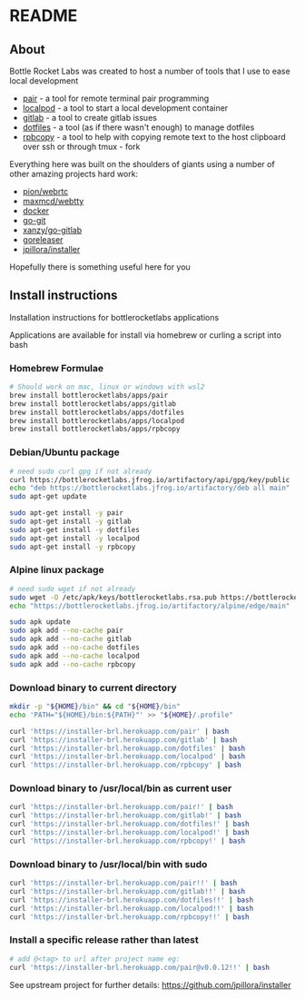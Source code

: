 # README

## About

Bottle Rocket Labs was created to host a number of tools that I use to ease local development

* [pair](https://github.com/bottlerocketlabs/pair) - a tool for remote terminal pair programming
* [localpod](https://github.com/bottlerocketlabs/localpod) - a tool to start a local development container
* [gitlab](https://github.com/bottlerocketlabs/gitlab) - a tool to create gitlab issues
* [dotfiles](https://github.com/bottlerocketlabs/dotfiles) - a tool (as if there wasn't enough) to manage dotfiles
* [rpbcopy](https://github.com/bottlerocketlabs/remote-pbcopy) - a tool to help with copying remote text to the host clipboard over ssh or through tmux - fork

Everything here was built on the shoulders of giants using a number of other amazing projects hard work:
* [pion/webrtc](https://github.com/pion/webrtc)
* [maxmcd/webtty](https://github.com/maxmcd/webtty)
* [docker](https://github.com/moby/moby)
* [go-git](https://github.com/go-git/go-git)
* [xanzy/go-gitlab](https://github.com/xanzy/go-gitlab)
* [goreleaser](https://github.com/goreleaser/goreleaser)
* [jpillora/installer](https://github.com/jpillora/installer)

Hopefully there is something useful here for you

## Install instructions
Installation instructions for bottlerocketlabs applications

Applications are available for install via homebrew or curling a script into bash

### Homebrew Formulae
```sh
# Should work on mac, linux or windows with wsl2
brew install bottlerocketlabs/apps/pair
brew install bottlerocketlabs/apps/gitlab
brew install bottlerocketlabs/apps/dotfiles
brew install bottlerocketlabs/apps/localpod
brew install bottlerocketlabs/apps/rpbcopy
```

### Debian/Ubuntu package
```sh
# need sudo curl gpg if not already
curl https://bottlerocketlabs.jfrog.io/artifactory/api/gpg/key/public | sudo apt-key add -
echo "deb https://bottlerocketlabs.jfrog.io/artifactory/deb all main" | sudo tee /etc/apt/sources.list.d/bottlerocketlabs.list
sudo apt-get update

sudo apt-get install -y pair
sudo apt-get install -y gitlab
sudo apt-get install -y dotfiles
sudo apt-get install -y localpod
sudo apt-get install -y rpbcopy
```

### Alpine linux package
```sh
# need sudo wget if not already
sudo wget -O /etc/apk/keys/bottlerocketlabs.rsa.pub https://bottlerocketlabs.jfrog.io/artifactory/api/security/keypair/public/repositories/alpine
echo "https://bottlerocketlabs.jfrog.io/artifactory/alpine/edge/main" | sudo tee -a /etc/apk/repositories

sudo apk update
sudo apk add --no-cache pair
sudo apk add --no-cache gitlab
sudo apk add --no-cache dotfiles
sudo apk add --no-cache localpod
sudo apk add --no-cache rpbcopy
```

### Download binary to current directory
```sh
mkdir -p "${HOME}/bin" && cd "${HOME}/bin"
echo 'PATH="${HOME}/bin:${PATH}"' >> "${HOME}/.profile"

curl 'https://installer-brl.herokuapp.com/pair' | bash
curl 'https://installer-brl.herokuapp.com/gitlab' | bash
curl 'https://installer-brl.herokuapp.com/dotfiles' | bash
curl 'https://installer-brl.herokuapp.com/localpod' | bash
curl 'https://installer-brl.herokuapp.com/rpbcopy' | bash
```

### Download binary to /usr/local/bin as current user
```sh
curl 'https://installer-brl.herokuapp.com/pair!' | bash
curl 'https://installer-brl.herokuapp.com/gitlab!' | bash
curl 'https://installer-brl.herokuapp.com/dotfiles!' | bash
curl 'https://installer-brl.herokuapp.com/localpod!' | bash
curl 'https://installer-brl.herokuapp.com/rpbcopy!' | bash
```

### Download binary to /usr/local/bin with sudo
```sh
curl 'https://installer-brl.herokuapp.com/pair!!' | bash
curl 'https://installer-brl.herokuapp.com/gitlab!!' | bash
curl 'https://installer-brl.herokuapp.com/dotfiles!!' | bash
curl 'https://installer-brl.herokuapp.com/localpod!!' | bash
curl 'https://installer-brl.herokuapp.com/rpbcopy!!' | bash
```

### Install a specific release rather than latest
```sh
# add @<tag> to url after project name eg:
curl 'https://installer-brl.herokuapp.com/pair@v0.0.12!!' | bash
```

See upstream project for further details: https://github.com/jpillora/installer
